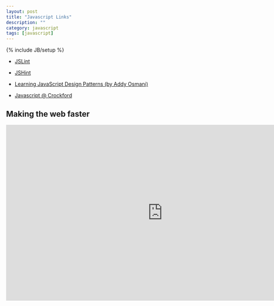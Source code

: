 ```yaml
---
layout: post
title: "Javascript Links"
description: ""
category: javascript 
tags: [javascript]
---
```

{% include JB/setup %}


* [JSLint](http://www.jslint.com/)

* [JSHint](http://www.jshint.com/)

* [Learning JavaScript Design Patterns (by Addy Osmani)](http://addyosmani.com/resources/essentialjsdesignpatterns/book/)

* [Javascript @ Crockford](http://javascript.crockford.com/)



## Making the web faster

<iframe width="854" height="480" src="https://www.youtube.com/embed/BaneWEqNcpE" frameborder="0" allowfullscreen></iframe>

